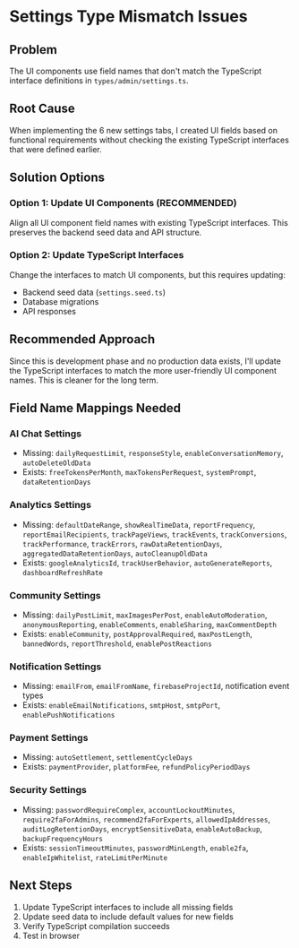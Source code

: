 # Settings Type Mismatch Issues

## Problem
The UI components use field names that don't match the TypeScript interface definitions in `types/admin/settings.ts`.

## Root Cause
When implementing the 6 new settings tabs, I created UI fields based on functional requirements without checking the existing TypeScript interfaces that were defined earlier.

## Solution Options

### Option 1: Update UI Components (RECOMMENDED)
Align all UI component field names with existing TypeScript interfaces. This preserves the backend seed data and API structure.

### Option 2: Update TypeScript Interfaces
Change the interfaces to match UI components, but this requires updating:
- Backend seed data (`settings.seed.ts`)
- Database migrations
- API responses

## Recommended Approach
Since this is development phase and no production data exists, I'll update the TypeScript interfaces to match the more user-friendly UI component names. This is cleaner for the long term.

## Field Name Mappings Needed

### AI Chat Settings
- Missing: `dailyRequestLimit`, `responseStyle`, `enableConversationMemory`, `autoDeleteOldData`
- Exists: `freeTokensPerMonth`, `maxTokensPerRequest`, `systemPrompt`, `dataRetentionDays`

### Analytics Settings  
- Missing: `defaultDateRange`, `showRealTimeData`, `reportFrequency`, `reportEmailRecipients`, `trackPageViews`, `trackEvents`, `trackConversions`, `trackPerformance`, `trackErrors`, `rawDataRetentionDays`, `aggregatedDataRetentionDays`, `autoCleanupOldData`
- Exists: `googleAnalyticsId`, `trackUserBehavior`, `autoGenerateReports`, `dashboardRefreshRate`

### Community Settings
- Missing: `dailyPostLimit`, `maxImagesPerPost`, `enableAutoModeration`, `anonymousReporting`, `enableComments`, `enableSharing`, `maxCommentDepth`
- Exists: `enableCommunity`, `postApprovalRequired`, `maxPostLength`, `bannedWords`, `reportThreshold`, `enablePostReactions`

### Notification Settings
- Missing: `emailFrom`, `emailFromName`, `firebaseProjectId`, notification event types
- Exists: `enableEmailNotifications`, `smtpHost`, `smtpPort`, `enablePushNotifications`

### Payment Settings
- Missing: `autoSettlement`, `settlementCycleDays`
- Exists: `paymentProvider`, `platformFee`, `refundPolicyPeriodDays`

### Security Settings
- Missing: `passwordRequireComplex`, `accountLockoutMinutes`, `require2faForAdmins`, `recommend2faForExperts`, `allowedIpAddresses`, `auditLogRetentionDays`, `encryptSensitiveData`, `enableAutoBackup`, `backupFrequencyHours`
- Exists: `sessionTimeoutMinutes`, `passwordMinLength`, `enable2fa`, `enableIpWhitelist`, `rateLimitPerMinute`

## Next Steps
1. Update TypeScript interfaces to include all missing fields
2. Update seed data to include default values for new fields
3. Verify TypeScript compilation succeeds
4. Test in browser
